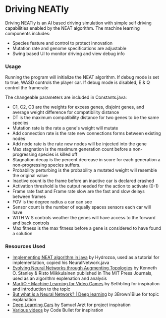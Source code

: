 # Driving NEATly


Driving NEATly is an AI based driving simulation with simple self driving capabilities enabled by the NEAT algorithm.
The machine learning components includes:
  - Species feature and control to protect innovation
  - Mutation rate and genome specifications are adjustable
  - Swing based UI to monitor driving and view debug info


### Usage
Running the program will initialize the NEAT algorithm.
If debug mode is set to true, WASD controls the player car. If debug mode is disabled, E & Q control the framerate

The changeable parameters are included in Constants.java:
- C1, C2, C3 are the weights for excess genes, disjoint genes, and average weight difference for compatibility distance
- DT is the maximum compatibility distance for two genes to be the same species
- Mutation rate is the rate a gene's weight will mutate
- Add connection rate is the rate new connections forms between existing nodes
- Add node rate is the rate new nodes will be injected into the gene
- Max stagnation is the maximum generation count before a non-progressing species is killed off
- Stagnation decay is the percent decrease in score for each generation a non-progressing species suffers.
- Probability perturbing is the probability a mutated weight will resemble the original value
- Inactive count is the frame before an inactive car is declared crashed
- Activation threshold is the output needed for the action to activate (0-1)
- Frame rate fast and Frame rate slow are the fast and slow delays between frames
- FOV is the degree radius a car can see
- Sensor count is the number of equally spaces sensors each car will have
- WITH W S controls weather the genes will have access to the forward and back controls
- Max fitness is the max fitness before a gene is considered to have found a solution

### Resources Used

- [Implementing NEAT algorithm in java] by Hydrozoa, used as a tutorial for implementation, copied his NeuralNetwork.java
- [Evolving Neural Networks through Augmenting Topologies] by Kenneth O. Stanley & Risto Miikkulainen 
published in The MIT Press Journals, used as an algorithm explenation and analysis
- [MarI/O - Machine Learning for Video Games] by Sethbling for inspiration and introduction to the topic
- [But what *is* a Neural Network? | Deep learning] by 3Brown1Blue for topic explanation
- [Deep Learning Cars] by Samuel Arzt for project inspiration
- [Various videos] by Code Bullet for inspiration 


[//]: #

   [Implementing NEAT algorithm in java]: <https://www.youtube.com/watch?v=1I1eG-WLLrY>
   [Evolving Neural Networks through Augmenting Topologies]: <http://nn.cs.utexas.edu/downloads/papers/stanley.ec02.pdf>
   [MarI/O - Machine Learning for Video Games]: https://www.youtube.com/watch?v=qv6UVOQ0F44
   [But what *is* a Neural Network? | Deep learning]: https://www.youtube.com/watch?v=aircAruvnKk
   [Deep Learning Cars]: https://www.youtube.com/watch?v=Aut32pR5PQA
   [Various videos]: https://www.youtube.com/channel/UC0e3QhIYukixgh5VVpKHH9Q/featured
